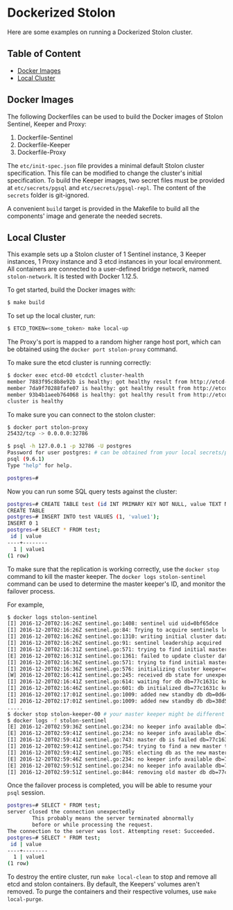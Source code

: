# Dockerized Stolon
Here are some examples on running a Dockerized Stolon cluster.

## Table of Content

* [Docker Images](#docker-images)
* [Local Cluster](#local-cluster)

## Docker Images
The following Dockerfiles can be used to build the Docker images of Stolon Sentinel, Keeper and Proxy:
1. Dockerfile-Sentinel
1. Dockerfile-Keeper
1. Dockerfile-Proxy

The `etc/init-spec.json` file provides a minimal default Stolon cluster specification. This file can be modified to change the cluster's initial specification. To build the Keeper images, two secret files must be provided at `etc/secrets/pgsql` and `etc/secrets/pgsql-repl`. The content of the `secrets` folder is git-ignored.

A convenient `build` target is provided in the Makefile to build all the components' image and generate the needed secrets.

## Local Cluster
This example sets up a Stolon cluster of 1 Sentinel instance, 3 Keeper instances, 1 Proxy instance and 3 etcd instances in your local environment. All containers are connected to a user-defined bridge network, named `stolon-network`. It is tested with Docker 1.12.5.

To get started, build the Docker images with:
```sh
$ make build
```

To set up the local cluster, run:
```sh
$ ETCD_TOKEN=<some_token> make local-up
```
The Proxy's port is mapped to a random higher range host port, which can be obtained using the `docker port stolon-proxy` command.

To make sure the etcd cluster is running correctly:
```sh
$ docker exec etcd-00 etcdctl cluster-health
member 7883f95c8b8e92b is healthy: got healthy result from http://etcd-00:2379
member 7da9f70288fafe07 is healthy: got healthy result from http://etcd-01:2379
member 93b4b1aeeb764068 is healthy: got healthy result from http://etcd-02:2379
cluster is healthy
```

To make sure you can connect to the stolon cluster:
```sh
$ docker port stolon-proxy
25432/tcp -> 0.0.0.0:32786

$ psql -h 127.0.0.1 -p 32786 -U postgres
Password for user postgres: # can be obtained from your local secrets/pgsql
psql (9.6.1)
Type "help" for help.

postgres=#
```

Now you can run some SQL query tests against the cluster:
```sh
postgres=# CREATE TABLE test (id INT PRIMARY KEY NOT NULL, value TEXT NOT NULL);
CREATE TABLE
postgres=# INSERT INTO test VALUES (1, 'value1');
INSERT 0 1
postgres=# SELECT * FROM test;
 id | value
----+--------
  1 | value1
(1 row)
```

To make sure that the replication is working correctly, use the `docker stop` command to kill the master keeper. The `docker logs stolon-sentinel` command can be used to determine the master keeper's ID, and monitor the failover process.

For example,
```sh
$ docker logs stolon-sentinel
[I] 2016-12-20T02:16:26Z sentinel.go:1408: sentinel uid uid=0bf65dce
[I] 2016-12-20T02:16:26Z sentinel.go:84: Trying to acquire sentinels leadership
[I] 2016-12-20T02:16:26Z sentinel.go:1310: writing initial cluster data
[I] 2016-12-20T02:16:26Z sentinel.go:91: sentinel leadership acquired
[I] 2016-12-20T02:16:31Z sentinel.go:571: trying to find initial master
[E] 2016-12-20T02:16:31Z sentinel.go:1361: failed to update cluster data error=cannot choose initial master: no keepers registered
[I] 2016-12-20T02:16:36Z sentinel.go:571: trying to find initial master
[I] 2016-12-20T02:16:36Z sentinel.go:576: initializing cluster keeper=db0f03a1
[W] 2016-12-20T02:16:41Z sentinel.go:245: received db state for unexpected db uid receivedDB= db=77c1631c
[I] 2016-12-20T02:16:41Z sentinel.go:614: waiting for db db=77c1631c keeper=db0f03a1
[I] 2016-12-20T02:16:46Z sentinel.go:601: db initialized db=77c1631c keeper=db0f03a1
[I] 2016-12-20T02:17:01Z sentinel.go:1009: added new standby db db=0d640820 keeper=db402496
[I] 2016-12-20T02:17:01Z sentinel.go:1009: added new standby db db=38d5f2f3 keeper=5001cc2c
.....
$ docker stop stolon-keeper-00 # your master keeper might be different
$ docker logs -f stolon-sentinel
[E] 2016-12-20T02:59:36Z sentinel.go:234: no keeper info available db=77c1631c keeper=db0f03a1
[E] 2016-12-20T02:59:41Z sentinel.go:234: no keeper info available db=77c1631c keeper=db0f03a1
[I] 2016-12-20T02:59:41Z sentinel.go:743: master db is failed db=77c1631c keeper=db0f03a1
[I] 2016-12-20T02:59:41Z sentinel.go:754: trying to find a new master to replace failed master
[I] 2016-12-20T02:59:41Z sentinel.go:785: electing db as the new master db=0d640820 keeper=db402496
[E] 2016-12-20T02:59:46Z sentinel.go:234: no keeper info available db=77c1631c keeper=db0f03a1
[E] 2016-12-20T02:59:51Z sentinel.go:234: no keeper info available db=77c1631c keeper=db0f03a1
[I] 2016-12-20T02:59:51Z sentinel.go:844: removing old master db db=77c1631c
```

Once the failover process is completed, you will be able to resume your `psql` session.
```sh
postgres=# SELECT * FROM test;
server closed the connection unexpectedly
        This probably means the server terminated abnormally
        before or while processing the request.
The connection to the server was lost. Attempting reset: Succeeded.
postgres=# SELECT * FROM test;
 id | value
----+--------
  1 | value1
(1 row)
```

To destroy the entire cluster, run `make local-clean` to stop and remove all etcd and stolon containers. By default, the Keepers' volumes aren't removed. To purge the containers and their respective volumes, use `make local-purge`.
